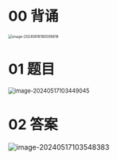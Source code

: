 # 00 背诵

<img src="https://cvp.oss-cn-shanghai.aliyuncs.com/picgo/202406161800827.png" alt="image-20240616180008618" style="zoom:50%;" />



# 01 题目

<img src="https://cvp.oss-cn-shanghai.aliyuncs.com/picgo/202405171034104.png" alt="image-20240517103449045" style="zoom: 80%;" />



# 02 答案

![image-20240517103548383](https://cvp.oss-cn-shanghai.aliyuncs.com/picgo/202405171035458.png)